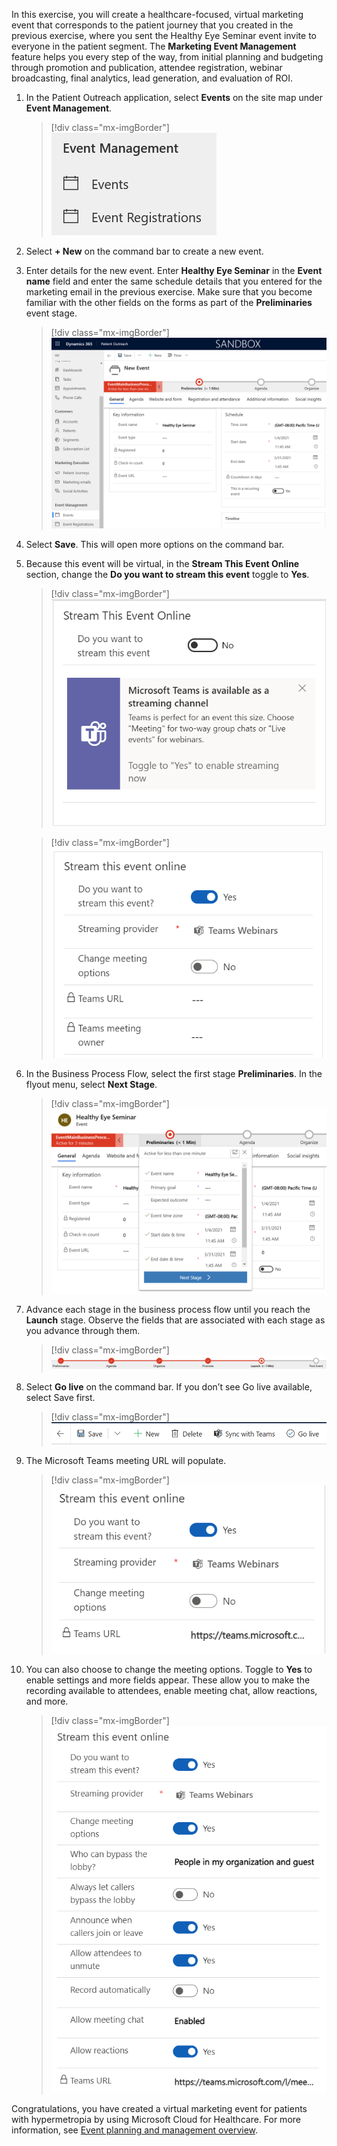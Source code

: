 In this exercise, you will create a healthcare-focused, virtual marketing event that corresponds to the patient journey that you created in the previous exercise, where you sent the Healthy Eye Seminar event invite to everyone in the patient segment. The **Marketing Event Management** feature helps you every step of the way, from initial planning and budgeting through promotion and publication, attendee registration, webinar broadcasting, final analytics, lead generation, and evaluation of ROI.

1.  In the Patient Outreach application, select **Events** on the site map under **Event Management**.

	> [!div class="mx-imgBorder"]
	> [![Screenshot of Events under Event Management navigation.](../media/events.png)](../media/events.png#lightbox)

1.  Select **+ New** on the command bar to create a new event.

1.  Enter details for the new event. Enter **Healthy Eye Seminar** in the **Event name** field and enter the same schedule details that you entered for the marketing email in the previous exercise. Make sure that you become familiar with the other fields on the forms as part of the **Preliminaries** event stage.

	> [!div class="mx-imgBorder"]
	> [![Screenshot of the Schedule section, showing the Time zone, Start date, and End date areas.](../media/schedule.png)](../media/schedule.png#lightbox)

1.  Select **Save**. This will open more options on the command bar.

1.  Because this event will be virtual, in the **Stream This Event Online** section, change the **Do you want to stream this event** toggle to **Yes**.

	> [!div class="mx-imgBorder"]
	> [![Screenshot of the stream toggle.](../media/stream.png)](../media/stream.png#lightbox)

	> [!div class="mx-imgBorder"]
	> [![Screenshot of the stream toggle set to Yes.](../media/yes-stream.png)](../media/yes-stream.png#lightbox)

1.  In the Business Process Flow, select the first stage **Preliminaries**. In the flyout menu, select **Next Stage**.

	> [!div class="mx-imgBorder"]
	> [![Screenshot of the Next Stage button.](../media/next-stage.png)](../media/next-stage.png#lightbox)

1.  Advance each stage in the business process flow until you reach the **Launch** stage. Observe the fields that are associated with each stage as you advance through them.

	> [!div class="mx-imgBorder"]
	> [![Screenshot of the Launch stage.](../media/launch.png)](../media/launch.png#lightbox)

1.  Select **Go live** on the command bar. If you don’t see Go live available, select Save first.

	> [!div class="mx-imgBorder"]
	> [![Screenshot of the Go live button on the command bar.](../media/go-live-command.png)](../media/go-live-command.png#lightbox)

1.  The Microsoft Teams meeting URL will populate.

	> [!div class="mx-imgBorder"]
	> [![Screenshot of the populated Teams URL value.](../media/teams.png)](../media/teams.png#lightbox)

1. You can also choose to change the meeting options. Toggle to **Yes** to enable settings and more fields appear. These allow you to make the recording available to attendees, enable meeting chat, allow reactions, and more.

	> [!div class="mx-imgBorder"]
	> [![Screenshot of the event stream details.](../media/event-details.png)](../media/event-details.png#lightbox)

Congratulations, you have created a virtual marketing event for patients with hypermetropia by using Microsoft Cloud for Healthcare. For more information, see [Event planning and management overview](/dynamics365/marketing/event-management/?azure-portal=true).
